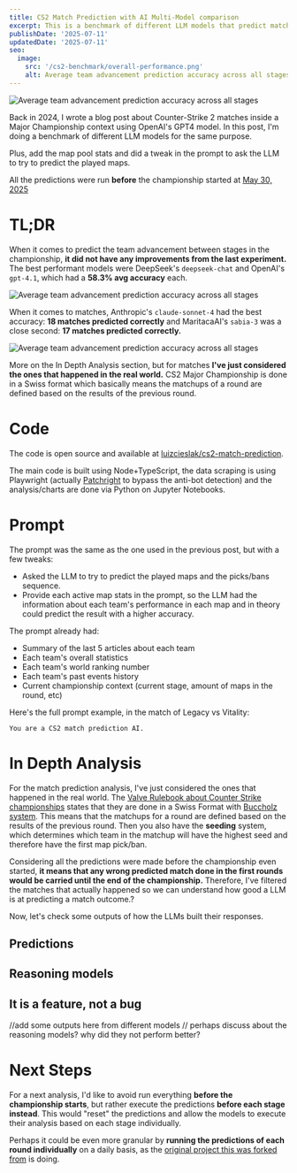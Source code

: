 ```yaml
---
title: CS2 Match Prediction with AI Multi-Model comparison
excerpt: This is a benchmark of different LLM models that predict matches of Counter-Strike 2 in the 2025 Austin Major Championship.
publishDate: '2025-07-11'
updatedDate: '2025-07-11'
seo:
  image:
    src: '/cs2-benchmark/overall-performance.png'
    alt: Average team advancement prediction accuracy across all stages
---
```


![Average team advancement prediction accuracy across all stages](/cs2-benchmark/overall-performance.png)

Back in 2024, I wrote a blog post about Counter-Strike 2 matches inside a Major Championship context using OpenAI's GPT4 model.
In this post, I'm doing a benchmark of different LLM models for the same purpose.

Plus, add the map pool stats and did a tweak in the prompt to ask the LLM to try to predict the played maps.

All the predictions were run **before** the championship started at [May 30, 2025](https://github.com/luizcieslak/cs2-match-prediction/commit/56a583b3965551e385be143f4206a479307da49f)

# TL;DR

When it comes to predict the team advancement between stages in the championship, **it did not have any improvements from the last experiment.** The best performant models were DeepSeek's `deepseek-chat` and OpenAI's `gpt-4.1`, which had a **58.3% avg accuracy** each.

![Average team advancement prediction accuracy across all stages](/cs2-benchmark/accuracy-heatmap.png)

When it comes to matches, Anthropic's `claude-sonnet-4` had the best accuracy: **18 matches predicted correctly** and MaritacaAI's `sabia-3` was a close second: **17 matches predicted correctly.**

![Average team advancement prediction accuracy across all stages](/cs2-benchmark/analysis-per-match-faceted.png)

More on the In Depth Analysis section, but for matches **I've just considered the ones that happened in the real world.** CS2 Major Championship is done in a Swiss format which basically means the matchups of a round are defined based on the results of the previous round.

# Code

The code is open source and available at [luizcieslak/cs2-match-prediction](https://github.com/luizcieslak/cs2-match-prediction).

The main code is built using Node+TypeScript, the data scraping is using Playwright (actually [Patchright](https://github.com/Kaliiiiiiiiii-Vinyzu/patchright-nodejs) to bypass the anti-bot detection) and the analysis/charts are done via Python on Jupyter Notebooks.

# Prompt

The prompt was the same as the one used in the previous post, but with a few tweaks:

- Asked the LLM to try to predict the played maps and the picks/bans sequence.
- Provide each active map stats in the prompt, so the LLM had the information about each team's performance in each map and in theory could predict the result with a higher accuracy.

The prompt already had:

- Summary of the last 5 articles about each team
- Each team's overall statistics
- Each team's world ranking number
- Each team's past events history
- Current championship context (current stage, amount of maps in the round, etc)

Here's the full prompt example, in the match of Legacy vs Vitality:

```text
You are a CS2 match prediction AI.
```

# In Depth Analysis

For the match prediction analysis, I've just considered the ones that happened in the real world. The [Valve Rulebook about Counter Strike championships](https://github.com/ValveSoftware/counter-strike_rules_and_regs/blob/main/major-supplemental-rulebook.md#mid-stage-seed-calculation) states that they are done in a Swiss Format with [Buccholz system](https://en.wikipedia.org/wiki/Buchholz_system). This means that the matchups for a round are defined based on the results of the previous round. Then you also have the **seeding** system, which determines which team in the matchup will have the highest seed and therefore have the first map pick/ban.

Considering all the predictions were made before the championship even started, **it means that any wrong predicted match done in the first rounds would be carried until the end of the championship.** Therefore, I've filtered the matches that actually happened so we can understand how good a LLM is at predicting a match outcome.?

Now, let's check some outputs of how the LLMs built their responses.

## Predictions

## Reasoning models

## It is a feature, not a bug

//add some outputs here from different models
// perhaps discuss about the reasoning models? why did they not perform better?

# Next Steps

For a next analysis, I'd like to avoid run everything **before the championship starts**, but rather execute the predictions **before each stage instead**. This would "reset" the predictions and allow the models to execute their analysis based on each stage individually.

Perhaps it could be even more granular by **running the predictions of each round individually** on a daily basis, as the [original project this was forked from](https://github.com/stevekrenzel/pick-ems) is doing.
